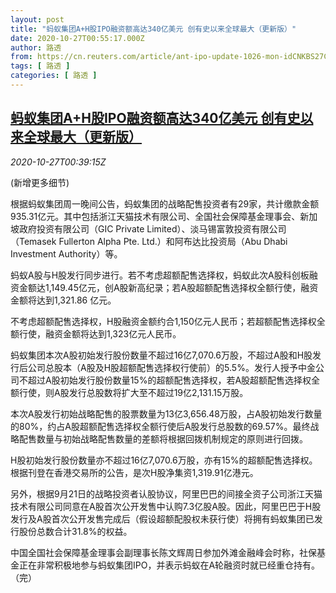 ```yaml
---
layout: post
title: "蚂蚁集团A+H股IPO融资额高达340亿美元 创有史以来全球最大（更新版）"
date: 2020-10-27T00:55:17.000Z
author: 路透
from: https://cn.reuters.com/article/ant-ipo-update-1026-mon-idCNKBS27C016
tags: [ 路透 ]
categories: [ 路透 ]
---
```

<!--1603760117000-->
[蚂蚁集团A+H股IPO融资额高达340亿美元 创有史以来全球最大（更新版）](https://cn.reuters.com/article/ant-ipo-update-1026-mon-idCNKBS27C016)
------

<div>
<div><i>2020-10-27T00:39:15Z</i></div><p>(新增更多细节)</p><p>根据蚂蚁集团周一晚间公告，蚂蚁集团的战略配售投资者有29家，共计缴款金额935.31亿元。其中包括浙江天猫技术有限公司、全国社会保障基金理事会、新加坡政府投资有限公司（GIC Private Limited）、淡马锡富敦投资有限公司（Temasek Fullerton Alpha Pte. Ltd.）和阿布达比投资局（Abu Dhabi Investment Authority）等。</p><p>蚂蚁A股与H股发行同步进行。若不考虑超额配售选择权，蚂蚁此次A股科创板融资金额达1,149.45亿元，创A股新高纪录；若A股超额配售选择权全额行使，融资金额将达到1,321.86 亿元。</p><p>不考虑超额配售选择权，H股融资金额约合1,150亿元人民币；若超额配售选择权全额行使，融资金额将达到1,323亿元人民币。</p><p>蚂蚁集团本次A股初始发行股份数量不超过16亿7,070.6万股，不超过A股和H股发行后公司总股本（A股及H股超额配售选择权行使前）的5.5%。发行人授予中金公司不超过A股初始发行股份数量15%的超额配售选择权，若A股超额配售选择权全额行使，则A股发行总股数将扩大至不超过19亿2,131.15万股。</p><p>本次A股发行初始战略配售的股票数量为13亿3,656.48万股，占A股初始发行数量的80%，约占A股超额配售选择权全额行使后A股发行总股数的69.57%。最终战略配售数量与初始战略配售数量的差额将根据回拨机制规定的原则进行回拨。</p><p>H股初始发行股份数量亦不超过16亿7,070.6万股，亦有15%的超额配售选择权。根据刊登在香港交易所的公告，是次H股净集资1,319.91亿港元。</p><p>另外，根据9月21日的战略投资者认股协议，阿里巴巴的间接全资子公司浙江天猫技术有限公司同意在A股首次公开发售中认购7.3亿股A股。因此，阿里巴巴于H股发行及A股首次公开发售完成后（假设超额配股权未获行使）将拥有蚂蚁集团已发行股份总数合计31.8%的权益。</p><p>中国全国社会保障基金理事会副理事长陈文辉周日参加外滩金融峰会时称，社保基金正在非常积极地参与蚂蚁集团IPO，并表示蚂蚁在A轮融资时就已经重仓持有。（完）</p>
</div>
